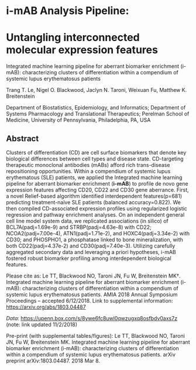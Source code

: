 # i-mAB Analysis Pipeline:
# Untangling interconnected molecular expression features

Integrated machine learning pipeline for aberrant biomarker enrichment (i-mAB): 
characterizing clusters of differentiation within a compendium 
of systemic lupus erythematosus patients

Trang T. Le, Nigel O. Blackwood, Jaclyn N. Taroni, Weixuan Fu, Matthew K. Breitenstein

Department of Biostatistics, Epidemiology, and Informatics;
Department of Systems Pharmacology and Translational Therapeutics; 
Perelman School of Medicine, University of Pennsylvania, Philadelphia, PA, USA 

## Abstract

Clusters of differentiation (CD) are cell surface biomarkers that denote key biological differences between cell types and disease state. CD-targeting therapeutic monoclonal antibodies (mABs) afford rich trans-disease repositioning opportunities. Within a compendium of systemic lupus erythematous (SLE) patients, we applied the Integrated machine learning pipeline for aberrant biomarker enrichment (**i-mAB**) to profile de novo gene expression features affecting CD20, CD22 and CD30 gene aberrance. First, a novel Relief-based algorithm identified interdependent features(p=681) predicting treatment-naïve SLE patients (balanced accuracy=0.822). We then compiled CD-associated expression profiles using regularized logistic regression and pathway enrichment analyses. On an independent general cell line model system data, we replicated associations (in silico) of BCL7A(padj=1.69e-9) and STRBP(padj=4.63e-8) with CD22; NCOA2(padj=7.00e-4), ATN1(padj=1.71e-2), and HOXC4(padj=3.34e-2) with CD30; and PHOSPHO1, a phosphatase linked to bone mineralization, with both CD22(padj=4.37e-2) and CD30(padj=7.40e-3). Utilizing carefully aggregated secondary data and leveraging a priori hypotheses, i-mAB fostered robust biomarker profiling among interdependent biological features. 

Please cite as:
Le TT, Blackwood NO, Taroni JN, Fu W, Breitenstein MK†. Integrated machine learning pipeline for aberrant biomarker enrichment (i-mAB): characterizing clusters of differentiation within a compendium of systemic lupus erythematosus patients. AMIA 2018 Annual Symposium Proceedings – accepted 6/12/2018. 
Link to supplemental information: https://arxiv.org/abs/1803.04487 

*Data*: https://upenn.box.com/s/8ywe6fc8uwl0qwzugxq8osfbdv0axs7z
(note: link updated 11/2/2018)

Pre-print (with supplemental tables/figures):
Le TT, Blackwood NO, Taroni JN, Fu W, Breitenstein MK. Integrated machine learning pipeline for aberrant biomarker enrichment (i-mAB): characterizing clusters of differentiation within a compendium of systemic lupus erythematosus patients. arXiv preprint arXiv:1803.04487. 2018 Mar 8.
